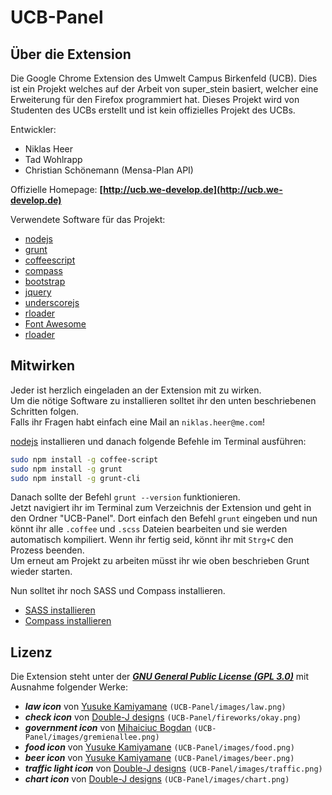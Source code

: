UCB-Panel
====================

## Über die Extension
Die Google Chrome Extension des Umwelt Campus Birkenfeld (UCB).
Dies ist ein Projekt welches auf der Arbeit von super_stein basiert, welcher eine Erweiterung für den Firefox programmiert hat.
Dieses Projekt wird von Studenten des UCBs erstellt und ist kein offizielles Projekt des UCBs.

Entwickler: <br>
- Niklas Heer<br>
- Tad Wohlrapp<br>
- Christian Schönemann (Mensa-Plan API)

Offizielle Homepage: **[http://ucb.we-develop.de](http://ucb.we-develop.de)**

Verwendete Software für das Projekt:

- [nodejs](http://nodejs.org/)
- [grunt](http://gruntjs.com/)
- [coffeescript](http://coffeescript.org/)
- [compass](http://compass-style.org/)
- [bootstrap](http://getbootstrap.com/)
- [jquery](http://jquery.com/)
- [underscorejs](http://underscorejs.org/)
- [rloader](https://code.google.com/p/rloader/)
- [Font Awesome](http://fontawesome.io/)
- [rloader](https://code.google.com/p/rloader/)

## Mitwirken
Jeder ist herzlich eingeladen an der Extension mit zu wirken.<br>
Um die nötige Software zu installieren solltet ihr den unten beschriebenen Schritten folgen.<br>
Falls ihr Fragen habt einfach eine Mail an ```niklas.heer@me.com```!<br>

[nodejs](http://nodejs.org/) installieren und danach folgende Befehle im Terminal ausführen:<br>
```bash
sudo npm install -g coffee-script
sudo npm install -g grunt
sudo npm install -g grunt-cli
```
Danach sollte der Befehl ```grunt --version``` funktionieren.<br>
Jetzt navigiert ihr im Terminal zum Verzeichnis der Extension und geht in den Ordner "UCB-Panel". Dort einfach den Befehl ```grunt``` eingeben und nun könnt ihr alle ```.coffee``` und ```.scss``` Dateien bearbeiten und sie werden automatisch kompiliert. Wenn ihr fertig seid, könnt ihr mit ```Strg+C``` den Prozess beenden.<br>
Um erneut am Projekt zu arbeiten müsst ihr wie oben beschrieben Grunt wieder starten.

Nun solltet ihr noch SASS und Compass installieren.
- [SASS installieren](http://sass-lang.com/install)
- [Compass installieren](http://compass-style.org/install/)


## Lizenz
Die Extension steht unter der **_[GNU General Public License (GPL 3.0)](http://www.gnu.org/licenses/gpl-3.0.html)_** mit Ausnahme folgender Werke:

- **_law icon_** von [Yusuke Kamiyamane](http://p.yusukekamiyamane.com/) `(UCB-Panel/images/law.png)`
- **_check icon_** von [Double-J designs](http://www.doublejdesign.co.uk/) `(UCB-Panel/fireworks/okay.png)`
- **_government icon_** von [Mihaiciuc Bogdan](http://bogo-d.deviantart.com/) `(UCB-Panel/images/gremienallee.png)`
- **_food icon_** von [Yusuke Kamiyamane](http://p.yusukekamiyamane.com/) `(UCB-Panel/images/food.png)`
- **_beer icon_** von [Yusuke Kamiyamane](http://p.yusukekamiyamane.com/) `(UCB-Panel/images/beer.png)`
- **_traffic light icon_** von [Double-J designs](http://www.doublejdesign.co.uk/) `(UCB-Panel/images/traffic.png)`
- **_chart icon_** von [Double-J designs](http://www.doublejdesign.co.uk/) `(UCB-Panel/images/chart.png)`